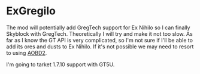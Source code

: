 # ExGregilo

The mod will potentially add GregTech support for Ex Nihilo so I can finally Skyblock with GregTech.  Theoretically I will try and make it not too slow.  As far as I know the GT API is very complicated, so I'm not sure if I'll be able to add its ores and dusts to Ex Nihilo.  If it's not possible we may need to resort to using [AOBD2](http://www.minecraftforum.net/forums/mapping-and-modding/minecraft-mods/1293528-aobd-2-process-all-the-ores).

I'm going to tarket 1.7.10 support with GT5U.
